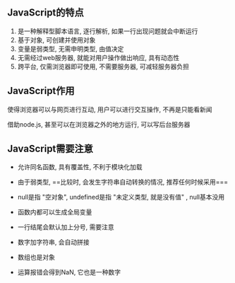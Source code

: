 ## JavaScript的特点

1. 是一种解释型脚本语言,  逐行解析,  如果一行出现问题就会中断运行
2. 基于对象, 可创建并使用对象
3. 变量是弱类型,  无需申明类型,  由值决定
4. 无需经过web服务器,  就能对用户操作做出响应,  具有动态性
5. 跨平台,  仅需浏览器即可使用,  不需要服务器,  可减轻服务器负担



## JavaScript作用

使得浏览器可以与网页进行互动, 用户可以进行交互操作, 不再是只能看新闻

借助node.js, 甚至可以在浏览器之外的地方运行, 可以写后台服务器



## JavaScript需要注意

* 允许同名函数,  具有覆盖性,  不利于模块化加载

* 由于弱类型,  ==比较时,  会发生字符串自动转换的情况, 推荐任何时候采用===

* null是指 "空对象",  undefined是指 "未定义类型, 就是没有值" , null基本没用

* 函数内都可以生成全局变量

* 一行结尾会默认加上分号, 需要注意

* 数字加字符串, 会自动拼接

* 数组也是对象

* 运算报错会得到NaN,  它也是一种数字









